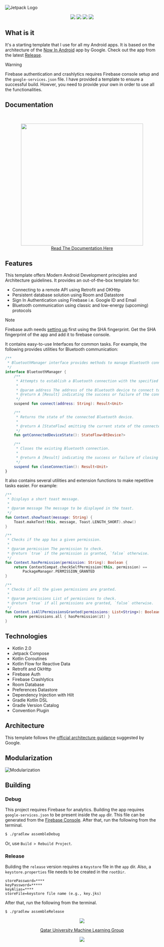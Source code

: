 ![Jetpack Logo](https://github.com/atick-faisal/Jetpack-Compose-Starter/assets/38709932/6d8f68ad-3045-4736-99ed-86c1593f1241)

<p align="center">
    <a href="https://github.com/atick-faisal/Jetpack-Compose-Starter/releases"><img src="https://img.shields.io/github/release/atick-faisal/Jetpack-Compose-Starter?colorA=363a4f&colorB=b7bdf8&style=for-the-badge"></a>
    <a href="https://github.com/atick-faisal/Jetpack-Compose-Starter/issues"><img src="https://img.shields.io/github/issues/atick-faisal/Jetpack-Compose-Starter?colorA=363a4f&colorB=f5a97f&style=for-the-badge"></a>
    <a href="https://github.com/atick-faisal/Jetpack-Compose-Starter/contributors"><img src="https://img.shields.io/github/contributors/atick-faisal/Jetpack-Compose-Starter?colorA=363a4f&colorB=a6da95&style=for-the-badge"></a>
    <img src="https://img.shields.io/github/actions/workflow/status/atick-faisal/Jetpack-Compose-Starter/Build.yaml?style=for-the-badge&logo=android&labelColor=363a4f"/>
</p>

## What is it
It's a starting template that I use for all my Android apps. It is based on the architecture of the [Now In Android](https://github.com/android/nowinandroid) app by Google. Check out the app from the latest [Release](https://github.com/atick-faisal/Jetpack-Compose-Starter/releases).

> [!WARNING]
> Firebase authentication and crashlytics requires Firebase console setup and the `google-services.json` file. I have provided a template to ensure a successful build. Howver, you need to provide your own in order to use all the functionalities.

## Documentation
<br>
<p align="center">
        <img src="https://github.com/atick-faisal/Jetpack-Compose-Starter/assets/38709932/02fde5d3-f564-4020-8778-47b2d6a1b7b5" width=400 />
    <br>
    <a href="https://atick.dev/Jetpack-Compose-Starter">Read The Documentation Here</a>
</p>

## Features
This template offers Modern Android Development principles and Architecture guidelines. It provides an out-of-the-box template for:
* Connecting to a remote API using Retrofit and OKHttp
* Persistent database solution using Room and Datastore
* Sign In Authentication using Firebase i.e. Google ID and Email
* Bluetooth communication using classic and low-energy (upcoming) protocols

> [!NOTE]
> Firebase auth needs [setting up](https://developers.google.com/android/guides/client-auth?sjid=11391664450238405928-EU) first using the SHA fingerprint. Get the SHA fingerprint of the app and add it to firebase console. 

It contains easy-to-use Interfaces for common tasks. For example, the following provides utilities for Bluetooth communication:
``` kotlin
/**
 * BluetoothManager interface provides methods to manage Bluetooth connections.
 */
interface BluetoothManager {
    /**
     * Attempts to establish a Bluetooth connection with the specified device address.
     *
     * @param address The address of the Bluetooth device to connect to.
     * @return A [Result] indicating the success or failure of the connection attempt.
     */
    suspend fun connect(address: String): Result<Unit>

    /**
     * Returns the state of the connected Bluetooth device.
     *
     * @return A [StateFlow] emitting the current state of the connected Bluetooth device.
     */
    fun getConnectedDeviceState(): StateFlow<BtDevice?>

    /**
     * Closes the existing Bluetooth connection.
     *
     * @return A [Result] indicating the success or failure of closing the connection.
     */
    suspend fun closeConnection(): Result<Unit>
}
```

It also contains several utilities and extension functions to make repetitive tasks easier. For example:
``` kotlin
/**
 * Displays a short toast message.
 *
 * @param message The message to be displayed in the toast.
 */
fun Context.showToast(message: String) {
    Toast.makeText(this, message, Toast.LENGTH_SHORT).show()
}

/**
 * Checks if the app has a given permission.
 *
 * @param permission The permission to check.
 * @return `true` if the permission is granted, `false` otherwise.
 */
fun Context.hasPermission(permission: String): Boolean {
    return ContextCompat.checkSelfPermission(this, permission) ==
        PackageManager.PERMISSION_GRANTED
}

/**
 * Checks if all the given permissions are granted.
 *
 * @param permissions List of permissions to check.
 * @return `true` if all permissions are granted, `false` otherwise.
 */
fun Context.isAllPermissionsGranted(permissions: List<String>): Boolean {
    return permissions.all { hasPermission(it) }
}
```

## Technologies
* Kotlin 2.0
* Jetpack Compose
* Kotlin Coroutines
* Kotlin Flow for Reactive Data
* Retrofit and OkHttp
* Firebase Auth
* Firebase Crashlytics
* Room Database
* Preferences Datastore
* Dependency Injection with Hilt
* Gradle Kotlin DSL
* Gradle Version Catalog
* Convention Plugin

## Architecture
This template follows the [official architecture guidance](https://developer.android.com/topic/architecture)  suggested by Google.

## Modularization
![Modularization](https://github.com/atick-faisal/Jetpack-Compose-Starter/blob/main/assets/modularization.svg)

## Building
### Debug
This project requires Firebase for analytics. Building the app requires `google-services.json` to be present inside the `app` dir. This file can be generated from the [Firebase Console](https://firebase.google.com/docs/android/setup). After that, run the following from the terminal.

``` sh
$ ./gradlew assembleDebug 
```

Or, use `Build > Rebuild Project`.

### Release
Building the `release` version requires a `Keystore` file in the `app` dir. Also, a `keystore.properties` file needs to be created in the `rootDir`.
```
storePassword=****
keyPassword=*****
keyAlias=****
storeFile=keystore file name (e.g., key.jks)
```
After that, run the following from the terminal.
``` sh
$ ./gradlew assembleRelease 
```

<p align="center"><img src="https://raw.githubusercontent.com/catppuccin/catppuccin/main/assets/footers/gray0_ctp_on_line.svg?sanitize=true" /></p>
<p align="center"><a href="https://sites.google.com/view/mchowdhury" target="_blank">Qatar University Machine Learning Group</a>
<p align="center"><a href="https://github.com/atick-faisal/Jetpack-Compose-Starter/blob/main/LICENSE"><img src="https://img.shields.io/static/v1.svg?style=for-the-badge&label=License&message=MIT&logoColor=d9e0ee&colorA=363a4f&colorB=b7bdf8"/></a></p>

